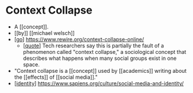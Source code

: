 # Context Collapse

- A [[concept]].
- [[by]] [[michael welsch]]
- [[go]] https://www.rewire.org/context-collapse-online/
  - [[quote]] Tech researchers say this is partially the fault of a phenomenon called "context collapse," a sociological concept that describes what happens when many social groups exist in one space.
- "Context collapse is a [[concept]] used by [[academics]] writing about the [[effects]] of [[social media]]."
- [[identity]] https://www.sapiens.org/culture/social-media-and-identity/


[//begin]: # "Autogenerated link references for markdown compatibility"
[go]: go "Go"
[quote]: quote "Quote"
[identity]: identity "Identity"
[//end]: # "Autogenerated link references"